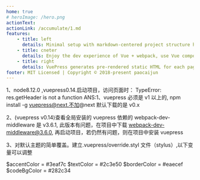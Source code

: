 ```yaml
---
home: true
# heroImage: /hero.png
actionText:
actionLink: /accumulate/1.md
features:
    - title: left
      details: Minimal setup with markdown-centered project structure helps you focus on writing.
    - title: cneter
      details: Enjoy the dev experience of Vue + webpack, use Vue components in markdown, and develop custom themes with Vue.
    - title: right
      details: VuePress generates pre-rendered static HTML for each page, and runs as an SPA once a page is loaded.
footer: MIT Licensed | Copyright © 2018-present paocaijun
---
```


1、node8.12.0 ,vuepress0.14.启动项目，访问页面时： TypeError: res.getHeader is not a function
ANS:1、vuepress 必须是 v1 以上的, npm install -g vuepress@next.不加@next 默认下载的是 v0.x

2、(vuepress v0.14)查看全局安装的 vuepress 依赖的 webpack-dev-middleware 是 v3.6.1, 此版本有问题，在项目中下载 webpack-dev-middleware@3.6.0,
再启动项目，若仍然有问题，则在项目中安装 vuepress

3、对默认主题的简单覆盖。建立.vuepress/override.styl 文件（stylus）,以下变量可以调整

$accentColor = #3eaf7c
$textColor = #2c3e50
$borderColor = #eaecef
$codeBgColor = #282c34
